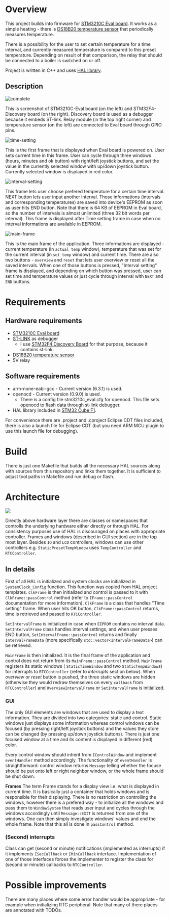 # Overview
This project builds into firmware for [STM3210C Eval board](http://www.st.com/en/evaluation-tools/stm3210c-eval.html). It works as a simple heating - there is [DS18B20 temperature sensor](https://www.maximintegrated.com/en/products/analog/sensors-and-sensor-interface/DS18B20.html) that periodically measures temperature.

There is a possibility for the user to set certain temperature for a time interval, and currently measured temperature is compared to this preset temperature. Depending on result of that comparison, the relay that should be connected to a boiler is switched on or off.

Project is written in C++ and uses [HAL library](http://www.st.com/en/embedded-software/stm32cubef1.html).

## Description
![complete](common/complete.jpg)

This is screenshot of STM3210C-Eval board (on the left) and STM32F4-Discovery board (on the right).
Discovery board is used as a debugger because it embeds ST-link.
Relay module (in the top right corner) and temperature sensor (on the left) are connected to Eval board through GPIO pins.

![time-setting](common/time-setting.jpg)

This is the first frame that is displayed when Eval board is powered on.
User sets current time in this frame.
User can cycle through three windows (hours, minutes and ok button) with right/left joystick buttons, and set the value in the currently selected window with up/down joystick button.
Currently selected window is displayed in red color.

![interval-setting](common/interval-setting.jpg)

This frame lets user choose prefered temperature for a certain time interval.
NEXT button lets user input another interval.
Those informations (intervals and corresponding temperatures) are saved into device's EEPROM as soon as user hits END button.
Note that there is 64 KB of EEPROM in Eval board, so the number of intervals is almost unlimited (three 32 bit words per interval).
This frame is displayed after Time setting frame in case when no interval informations are available in EEPROM.

![main-frame](common/main-frame.jpg)

This is the main frame of the application. 
Three informations are displayed - current temperature (in `actual temp` window), temperature that was set for the current interval (in `set temp` window) and current time.
There are also two buttons - `overview` and `reset` that lets user overview or reset all the saved intervals.
When one of those buttons is pressed, "Interval setting" frame is displayed, and depending on which button was pressed, user can set time and temperature values or just cycle through interval with `NEXT` and `END` buttons.


# Requirements

## Hardware requirements
- [STM3210C Eval board](http://www.st.com/en/evaluation-tools/stm3210c-eval.html)
- [ST-LINK](http://www.st.com/en/development-tools/st-link-v2.html) as debugger
  - I use [STM32F4 Discovery Board]() for that purpose, because it contains st-link.
- [DS18B20 temperature sensor](https://www.maximintegrated.com/en/products/analog/sensors-and-sensor-interface/DS18B20.html)
- 5V relay

## Software requirements
- arm-none-eabi-gcc - Current version (6.3.1) is used.  
- openocd - Current version (0.9.0) is used.  
  - There is a config file stm3210c_eval.cfg for openocd. This file sets openocd to flash data through st-link debugger.
- HAL library included in [STM32 Cube F1](http://www.st.com/en/embedded-software/stm32cubef1.html).

For convenience there are .project and .cproject Eclipse CDT files included, there is also a launch file for Eclipse CDT (but you need ARM MCU plugin to use this launch file for debugging).

# Build

There is just one Makefile that builds all the necessary HAL sources along with sources from this repository and links them together. It is sufficient to adjust tool paths in Makefile and run debug or flash.

# Architecture

![](common/arch_pic.png)

Directly above hardware layer there are classes or namespaces that controlls the underlying hardware either directly or through HAL. 
For consistency purposes use of HAL is discouraged on places with appropriate controller.
Frames and windows (described in GUI section) are in the top most layer. Besides `IO` and `LCD` controllers, windows can use other controllers e.g. `StaticPresetTempWindow` uses `TempController` and `RTCController`.

## In details
First of all HAL is initialized and system clocks are initialized in `SystemClock_Config` function.
This function was copied from HAL project templates.
`ClkFrame` is then initialized and control is passed to it with `ClkFrame::passControl` method (refer to `IFrame::passControl` documentation for more information).
`ClkFrame` is a class that handles "Time setting" frame.
When user hits OK button, `ClkFrame::passControl` returns, time is retrieved and passed to `RTCController`.

`SetIntervalFrame` is initialized in case when `EEPROM` contains no interval data.
`SetIntervalFrame` class handles interval settings, and when user presses END button, `SetIntervalFrame::passControl` returns and finally `IntervalFrameData` (more specifically `std::vector<IntervalFrameData>`) can be retrieved.

`MainFrame` is then initialized.
It is the final frame of the application and control does not return from its `MainFrame::passControl` method.
`MainFrame` registers its static windows ( `StaticTimeWindow` and two `StaticTempWindow`s) for interrupts to `RTCController` (refer to *interrupts* section below).
When *overview* or *reset* button is pushed, the three static windows are hidden (otherwise they would redraw themselves on every `callback` from `RTCController`) and `OverviewIntervalFrame` or `SetIntervalFrame` is initialized.


### GUI
The only GUI elements are windows that are used to display a text information.
They are divided into two categories: static and control. 
Static windows just displays some information whereas control windows can be focused (by pressing right/left joystick buttons) and the values they store can be changed (by pressing up/down joystick buttons).
There is just one focused window at a time and its content is displayed in different (red) color.

Every control window should inherit from `IControlWindow` and implement `eventHandler` method accordingly.
The functionality of `eventHandler` is straightforward: control window returns `Message` telling whether the focuse should be put onto left or right neighbor window, or the whole frame should be shut down.

**Frames**
The term Frame stands for a display view i.e. what is displayed in current time. 
It is basically just a container that holds windows and is responsible for their displaying.
There is no restriction on controlling the windows, however there is a prefered way - to initialize all the windows and pass them to `WindowSystem` that reads user input and cycles through the windows accordingly until `Message::EXIT` is returned from one of the windows.
One can then simply investigate windows' values and end the whole frame.
Note that this all is done in `passControl` method.


### (Second) interrupts
Class can get (second or minute) notifications (implemented as interrupts) if it implements `ISecCallback` or `IMinCallback` interface. 
Implementation of one of those interfaces forces the implementer to register the class for (second or minute) callbacks to `RTCController`.

# Possible improvements

There are many places where some error handler would be appropriate - for example when initializing RTC peripheral. Note that many of there places are annotated with TODOs.

